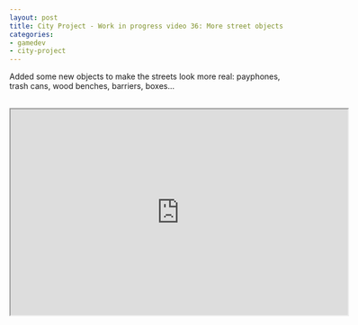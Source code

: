 ```yaml
---
layout: post
title: City Project - Work in progress video 36: More street objects
categories:
- gamedev
- city-project
---
```


Added some new objects to make the streets look more real: payphones, trash cans, wood benches, barriers, boxes...<br /><br /><div style="text-align: center;"><iframe height="367" src="http://www.youtube.com/embed/meZ3lozAGv4?theme=dark" width="600"></iframe><br /></div>